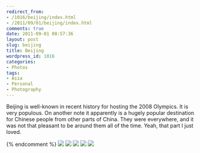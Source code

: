 ```yaml
---
redirect_from:
- /1016/beijing/index.html
- /2011/09/01/beijing/index.html
comments: true
date: 2011-09-01 08:57:36
layout: post
slug: beijing
title: Beijing
wordpress_id: 1016
categories:
- Photos
tags:
- Asia
- Personal
- Photography
---
```

Beijing is well-known in recent history for hosting the 2008 Olympics.  It is very populous.  On another note it apparently is a hugely popular destination for Chinese people from other parts of China.  They were everywhere, and it was not that pleasant to be around them all of the time.  Yeah, that part I just loved.
<div class="galleria">
<a
{% comment %} hidden images <a href="http://img.gtww.net/2011/07_Beijing/ef86/2_327d35c.jpg"><img data-title="" data-description="" src="http://img.gtww.net/2011/07_Beijing/ef86/Thumbs/2_4795.jpg"/></a> {% endcomment %}
<a href="http://img.gtww.net/2011/07_Beijing/ef86/1_93ce728.jpg"><img data-title="" data-description="" src="http://img.gtww.net/2011/07_Beijing/ef86/Thumbs/1_7f09.jpg"/></a>
<a href="http://img.gtww.net/2011/07_Beijing/ef86/3_da7c429.jpg"><img data-title="" data-description="" src="http://img.gtww.net/2011/07_Beijing/ef86/Thumbs/3_2604.jpg"/></a>
<a href="http://img.gtww.net/2011/07_Beijing/ef86/4_1837cf3.jpg"><img data-title="" data-description="" src="http://img.gtww.net/2011/07_Beijing/ef86/Thumbs/4_44e3.jpg"/></a>
<a href="http://img.gtww.net/2011/07_Beijing/ef86/5_79d5927.jpg"><img data-title="" data-description="" src="http://img.gtww.net/2011/07_Beijing/ef86/Thumbs/5_07a2.jpg"/></a>
<a href="http://img.gtww.net/2011/07_Beijing/ef86/6_095f5e8.jpg"><img data-title="" data-description="" src="http://img.gtww.net/2011/07_Beijing/ef86/Thumbs/6_a1d2.jpg"/></a>
</div>
